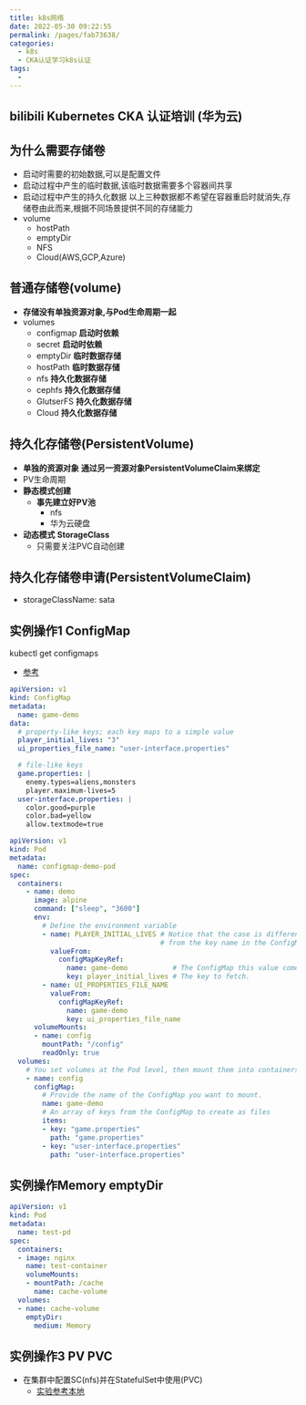 ```yaml
---
title: k8s网络
date: 2022-05-30 09:22:55
permalink: /pages/fab73638/
categories:
  - k8s
  - CKA认证学习k8s认证
tags:
  - 
---
```



## bilibili Kubernetes CKA 认证培训 (华为云)


## 为什么需要存储卷
- 启动时需要的初始数据,可以是配置文件
- 启动过程中产生的临时数据,该临时数据需要多个容器间共享
- 启动过程中产生的持久化数据
以上三种数据都不希望在容器重启时就消失,存储卷由此而来,根据不同场景提供不同的存储能力
- volume
  - hostPath
  - emptyDir
  - NFS
  - Cloud(AWS,GCP,Azure)

## 普通存储卷(volume)
- **存储没有单独资源对象,与Pod生命周期一起**
- volumes
  - configmap  **启动时依赖**
  - secret     **启动时依赖**
  - emptyDir       **临时数据存储**
  - hostPath       **临时数据存储**
  - nfs                  **持久化数据存储**
  - cephfs               **持久化数据存储**
  - GlutserFS            **持久化数据存储**
  - Cloud                **持久化数据存储**


## 持久化存储卷(PersistentVolume)
- **单独的资源对象** **通过另一资源对象PersistentVolumeClaim来绑定**
- PV生命周期
- **静态模式创建**
  - **事先建立好PV池**
    - nfs
    - 华为云硬盘
- **动态模式** **StorageClass**
  - 只需要关注PVC自动创建

## 持久化存储卷申请(PersistentVolumeClaim)
- storageClassName: sata



## 实例操作1 ConfigMap
kubectl get configmaps
- [参考](https://kubernetes.io/docs/concepts/configuration/configmap/)

``` yaml
apiVersion: v1
kind: ConfigMap
metadata:
  name: game-demo
data:
  # property-like keys; each key maps to a simple value
  player_initial_lives: "3"
  ui_properties_file_name: "user-interface.properties"

  # file-like keys
  game.properties: |
    enemy.types=aliens,monsters
    player.maximum-lives=5    
  user-interface.properties: |
    color.good=purple
    color.bad=yellow
    allow.textmode=true    
```

```yaml
apiVersion: v1
kind: Pod
metadata:
  name: configmap-demo-pod
spec:
  containers:
    - name: demo
      image: alpine
      command: ["sleep", "3600"]
      env:
        # Define the environment variable
        - name: PLAYER_INITIAL_LIVES # Notice that the case is different here
                                     # from the key name in the ConfigMap.
          valueFrom:
            configMapKeyRef:
              name: game-demo           # The ConfigMap this value comes from.
              key: player_initial_lives # The key to fetch.
        - name: UI_PROPERTIES_FILE_NAME
          valueFrom:
            configMapKeyRef:
              name: game-demo
              key: ui_properties_file_name
      volumeMounts:
      - name: config
        mountPath: "/config"
        readOnly: true
  volumes:
    # You set volumes at the Pod level, then mount them into containers inside that Pod
    - name: config
      configMap:
        # Provide the name of the ConfigMap you want to mount.
        name: game-demo
        # An array of keys from the ConfigMap to create as files
        items:
        - key: "game.properties"
          path: "game.properties"
        - key: "user-interface.properties"
          path: "user-interface.properties"
```


## 实例操作Memory emptyDir

```yaml
apiVersion: v1
kind: Pod
metadata:
  name: test-pd
spec:
  containers:
  - image: nginx
    name: test-container
    volumeMounts:
    - mountPath: /cache
      name: cache-volume
  volumes:
  - name: cache-volume
    emptyDir:
      medium: Memory
```


## 实例操作3 PV PVC
- 在集群中配置SC(nfs)并在StatefulSet中使用(PVC)
  - [实验参考本地](/pages/a41ce1/)



